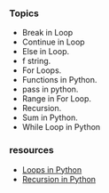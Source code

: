 ### Topics

- Break in Loop
- Continue in Loop
- Else in Loop.
- f string.
- For Loops.
- Functions in Python.
- pass in python.
- Range in For Loop.
- Recursion.
- Sum in Python.
- While Loop in Python

### resources

- <a href="https://www.geeksforgeeks.org/loops-in-python/">Loops in Python</a>
- <a href="https://www.geeksforgeeks.org/recursion-in-python/">Recursion in Python</a>
